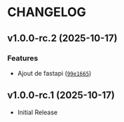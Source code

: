 # CHANGELOG

<!-- version list -->

## v1.0.0-rc.2 (2025-10-17)

### Features

- Ajout de fastapi
  ([`99e1665`](https://github.com/gsoulat/semantic-release-uv/commit/99e16658a3865863746aa51e95e478d294e00d3d))


## v1.0.0-rc.1 (2025-10-17)

- Initial Release
